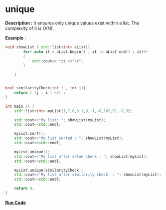 # unique

**Description :**  It ensures only unique values exist within a list. The complexity of it is O(N).

**Example** :

```cpp   
void showList ( std::list<int> aList){
        for( auto it = aList.begin() ; it != aList.end() ; it++)
        {
            std::cout<< *it <<"\t";
        }

    }


bool similarityCheck(int i , int j){
    return ( (j - i ) <5) ;
}

int main () {
    std::list<int> myList{1,7,6,3,1,9,-1,-6,102,51,-7,3};

    std::cout<<"My list: "; showList(myList);	
    std::cout<<std::endl;

    myList.sort();		
    std::cout<<"My list sorted : "; showList(myList);	
    std::cout<<std::endl;

    myList.unique();
    std::cout<<"My list after value check : "; showList(myList);	
    std::cout<<std::endl;

    myList.unique(similarityCheck);
    std::cout<<"My list after similarity check  : "; showList(myList);	
    std::cout<<std::endl;

    return 0;
}
```
**[Run Code](https://rextester.com/TLSE61354)**